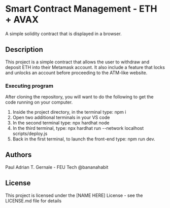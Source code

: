 # Smart Contract Management - ETH + AVAX

A simple solidity contract that is displayed in a browser.  

## Description

This project is a simple contract that allows the user to withdraw and deposit ETH into their Metamask account. It also include a feature that locks and unlocks an account before proceeding to the ATM-like website. 


### Executing program

After cloning the repository, you will want to do the following to get the code running on your computer.

1. Inside the project directory, in the terminal type: npm i
2. Open two additional terminals in your VS code
3. In the second terminal type: npx hardhat node
4. In the third terminal, type: npx hardhat run --network localhost scripts/deploy.js
5. Back in the first terminal, to launch the front-end type: npm run dev. 

## Authors

Paul Adrian T. Gernale - FEU Tech @bananahabit

## License

This project is licensed under the [NAME HERE] License - see the LICENSE.md file for details
